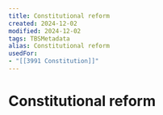 ```yaml
---
title: Constitutional reform
created: 2024-12-02
modified: 2024-12-02
tags: TBSMetadata
alias: Constitutional reform
usedFor:
- "[[3991 Constitution]]"
---
```

# Constitutional reform

